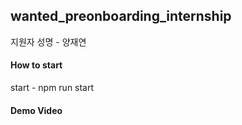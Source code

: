 ## wanted_preonboarding_internship

지원자 성명 - 양재연

#### How to start

start - npm run start

#### Demo Video

